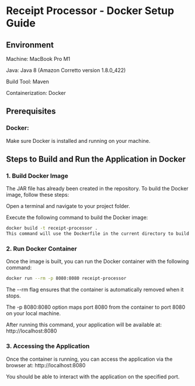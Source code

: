 # Receipt Processor - Docker Setup Guide
## Environment
Machine: MacBook Pro M1

Java: Java 8 (Amazon Corretto version 1.8.0_422)

Build Tool: Maven

Containerization: Docker

## Prerequisites
### Docker:
Make sure Docker is installed and running on your machine.


## Steps to Build and Run the Application in Docker
### 1. Build Docker Image
The JAR file has already been created in the repository. To build the Docker image, follow these steps:

Open a terminal and navigate to your project folder.

Execute the following command to build the Docker image:

```bash
docker build -t receipt-processor .
This command will use the Dockerfile in the current directory to build the Docker image and tag it as receipt-processor.
```

### 2. Run Docker Container
Once the image is built, you can run the Docker container with the following command:

```bash
docker run --rm -p 8080:8080 receipt-processor
```
The --rm flag ensures that the container is automatically removed when it stops.

The -p 8080:8080 option maps port 8080 from the container to port 8080 on your local machine.

After running this command, your application will be available at:
http://localhost:8080

### 3. Accessing the Application
Once the container is running, you can access the application via the browser at:
http://localhost:8080

You should be able to interact with the application on the specified port.
